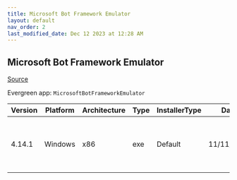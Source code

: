 ```yaml
---
title: Microsoft Bot Framework Emulator
layout: default
nav_order: 2
last_modified_date: Dec 12 2023 at 12:28 AM
---
```


## Microsoft Bot Framework Emulator

[Source](https://github.com/microsoft/BotFramework-Emulator/)

Evergreen app: `MicrosoftBotFrameworkEmulator`

| Version | Platform | Architecture | Type | InstallerType | Date       | Size      | URI                                                                                                                                                                                                                                                        |
| ------- | -------- | ------------ | ---- | ------------- | ---------- | --------- | ---------------------------------------------------------------------------------------------------------------------------------------------------------------------------------------------------------------------------------------------------------- |
| 4.14.1  | Windows  | x86          | exe  | Default       | 11/11/2021 | 164630672 | [https://github.com/microsoft/BotFramework-Emulator/releases/download/v4.14.1/BotFramework-Emulator-4.14.1-windows-setup.exe](https://github.com/microsoft/BotFramework-Emulator/releases/download/v4.14.1/BotFramework-Emulator-4.14.1-windows-setup.exe) |
